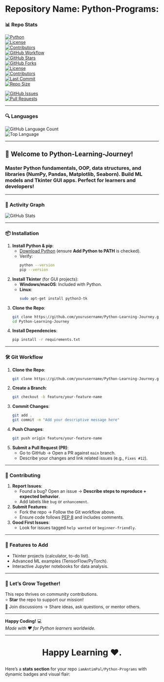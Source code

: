 # **Repository Name: Python-Programs:** 


### 📊 **Repo Stats**  

 
[![Python](https://img.shields.io/badge/Python-3.8+-blue?logo=python)](https://www.python.org/)  
[![License](https://img.shields.io/badge/License-MIT-green)](LICENSE)  
[![Contributors](https://img.shields.io/badge/Contributors-Welcome-yellow)](CONTRIBUTING.md)  
[![GitHub Workflow](https://img.shields.io/badge/Git-Commit,Pull_Request-purple?logo=github)](https://github.com/iamAntimPal/Python-Programs)  
[![GitHub Stars](https://img.shields.io/github/stars/iamAntimPal/Python-Programs?style=social)](https://github.com/iamAntimPal/Python-Programs)  
[![GitHub Forks](https://img.shields.io/github/forks/iamAntimPal/Python-Programs?style=social)](https://github.com/iamAntimPal/Python-Programs)  
[![License](https://img.shields.io/github/license/iamAntimPal/Python-Programs?color=green)](https://github.com/iamAntimPal/Python-Programs/blob/main/LICENSE)  
[![Contributors](https://img.shields.io/github/contributors/iamAntimPal/Python-Programs)](https://github.com/iamAntimPal/Python-Programs/graphs/contributors)  
[![Last Commit](https://img.shields.io/github/last-commit/iamAntimPal/Python-Programs?color=orange)](https://github.com/iamAntimPal/Python-Programs/commits/main)  
[![Repo Size](https://img.shields.io/github/repo-size/iamAntimPal/Python-Programs?color=yellow)](https://github.com/iamAntimPal/Python-Programs)  

[![GitHub Issues](https://img.shields.io/github/issues/iamAntimPal/Python-Programs?color=red)](https://github.com/iamAntimPal/Python-Programs/issues)  
[![Pull Requests](https://img.shields.io/github/issues-pr/iamAntimPal/Python-Programs?color=blueviolet)](https://github.com/iamAntimPal/Python-Programs/pulls)  

---

### 🔍 **Languages**  
![GitHub Language Count](https://img.shields.io/github/languages/count/iamAntimPal/Python-Programs)  
![Top Language](https://img.shields.io/github/languages/top/iamAntimPal/Python-Programs?color=blue)  

---

## 🚀 **Welcome to Python-Learning-Journey!**

### Master **Python fundamentals**, **OOP**, **data structures**, and **libraries** (NumPy, Pandas, Matplotlib, Seaborn). Build **ML models** and **Tkinter GUI apps**. Perfect for learners and developers!  
---
### 🚀 **Activity Graph**  
![GitHub Stats](https://github-readme-stats.vercel.app/api?username=iamAntimPal&repo=Python-Programs&show_icons=true&theme=radical)  

---

### 📦 **Installation**  
1. **Install Python & pip**:  
   - [Download Python](https://www.python.org/downloads/) (ensure **Add Python to PATH** is checked).  
   - Verify:  
     ```bash  
     python --version  
     pip --version  
     ```  
2. **Install Tkinter** (for GUI projects):  
   - **Windows/macOS**: Included with Python.  
   - **Linux**:  
     ```bash  
     sudo apt-get install python3-tk  
     ```  
3. **Clone the Repo**:  
   ```bash  
   git clone https://github.com/yourusername/Python-Learning-Journey.git  
   cd Python-Learning-Journey  
   ```  
4. **Install Dependencies**:  
   ```bash  
   pip install -r requirements.txt  
   ```  

---

### 🛠️ **Git Workflow**  
1. **Clone the Repo**:  
   ```bash  
   git clone https://github.com/yourusername/Python-Learning-Journey.git  
   ```  
2. **Create a Branch**:  
   ```bash  
   git checkout -b feature/your-feature-name  
   ```  
3. **Commit Changes**:  
   ```bash  
   git add .  
   git commit -m "Add your descriptive message here"  
   ```  
4. **Push Changes**:  
   ```bash  
   git push origin feature/your-feature-name  
   ```  
5. **Submit a Pull Request (PR)**:  
   - Go to GitHub → Open a PR against `main` branch.  
   - Describe your changes and link related issues (e.g., `Fixes #12`).  

---

### 🤝 **Contributing**  
1. **Report Issues**:  
   - Found a bug? Open an issue → **Describe steps to reproduce + expected behavior**.  
   - Add labels like `bug` or `enhancement`.  
2. **Submit Features**:  
   - Fork the repo → Follow the Git workflow above.  
   - Ensure code follows [PEP 8](https://pep8.org/) and includes comments.  
3. **Good First Issues**:  
   - Look for issues tagged `help wanted` or `beginner-friendly`.  

---

### 🌟 **Features to Add**  
- Tkinter projects (calculator, to-do list).  
- Advanced ML examples (TensorFlow/PyTorch).  
- Interactive Jupyter notebooks for data analysis.  

---

### 🌱 **Let’s Grow Together!**  
This repo thrives on community contributions.  
⭐ **Star** the repo to support our mission!  
💬 Join discussions → Share ideas, ask questions, or mentor others.  

---

**Happy Coding!** 💻  
*Made with ❤️ for Python learners worldwide.*  



---  
# <p align="center">Happy Learning ❤️.</p>



<!-- Now for watching and trying for repo -->

Here’s a **stats section** for your repo `iamAntimPal/Python-Programs` with dynamic badges and visual flair:

